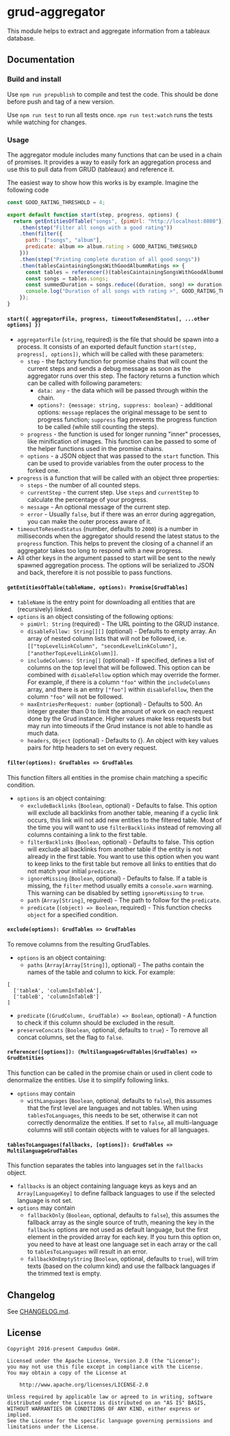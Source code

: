 # grud-aggregator

This module helps to extract and aggregate information from a tableaux database.

## Documentation

### Build and install

Use `npm run prepublish` to compile and test the code. This should be done before push and tag of a new version.

Use `npm run test` to run all tests once. `npm run test:watch` runs the tests while watching for changes.

### Usage

The aggregator module includes many functions that can be used in a chain of promises. It provides a way to easily fork
an aggregation process and use this to pull data from GRUD (tableaux) and reference it.

The easiest way to show how this works is by example. Imagine the following code 

```javascript
const GOOD_RATING_THRESHOLD = 4;

export default function start(step, progress, options) {
  return getEntitiesOfTable("songs", {pimUrl: "http://localhost:8080"})
    .then(step("Filter all songs with a good rating"))
    .then(filter({
      path: ["songs", "album"],
      predicate: album => album.rating > GOOD_RATING_THRESHOLD
    }))
    .then(step("Printing complete duration of all good songs"))
    .then(tablesCaintainingSongsWithGoodAlbummRatings => {
      const tables = referencer()(tablesCaintainingSongsWithGoodAlbummRatings);
      const songs = tables.songs;
      const summedDuration = songs.reduce((duration, song) => duration + song.duration);
      console.log("Duration of all songs with rating >", GOOD_RATING_THRESHOLD, " =", summedDuration);
    });
}
```

#### `start({ aggregatorFile, progress, timeoutToResendStatus[, ...other options] })`

* `aggregatorFile` (`string`, required) is the file that should be spawn into a process. It consists of an exported
  default function `start(step, progress[, options])`, which will be called with these parameters:
  * `step` - the factory function for promise chains that will count the current steps and sends a debug message as
    soon as the aggregator runs over this step. The factory returns a function which can be called with following
    parameters:
    * `data: any` - the data which will be passed through within the chain.
    * `options?: {message: string, suppress: boolean}` - additional options: `message` replaces the original message to
      be sent to progress function; `suppress` flag prevents the progress function to be called (while still counting
      the steps).
  * `progress` - the function is used for longer running "inner" processes, like minification of images. This
    function can be passed to some of the helper functions used in the promise chains.
  * `options` - a JSON object that was passed to the `start` function. This can be used to provide variables from the
    outer process to the forked one.
* `progress` is a function that will be called with an object three properties:
  * `steps` - the number of all counted steps. 
  * `currentStep` - the current step. Use `steps` and `currentStep` to calculate the percentage of your progress.
  * `message` - An optional message of the current step.
  * `error` - Usually `false`, but if there was an error during aggregation, you can make the outer process aware of it.
* `timeoutToResendStatus` (number, defaults to `2000`) is a number in milliseconds when the aggregator should resend the
  latest status to the `progress` function. This helps to prevent the closing of a channel if an aggregator takes too 
  long to respond with a new progress.
* All other keys in the argument passed to start will be sent to the newly spawned aggregation process. The options will
  be serialized to JSON and back, therefore it is not possible to pass functions.

#### `getEntitiesOfTable(tableName, options): Promise[GrudTables]`

* `tableName` is the entry point for downloading all entities that are (recursively) linked.
* `options` is an object consisting of the following options:
  * `pimUrl: String` (required) - The URL pointing to the GRUD instance.
  * `disableFollow: String[][]` (optional) - Defaults to empty array. An array of nested column lists that will not be 
    followed, i.e. `[["topLevelLinkColumn", "secondLevelLinkColumn"], ["anotherTopLevelLinkColumn]]`.
  * `includeColumns: String[]` (optional) - If specified, defines a list of columns on the top level that will be
    followed. This option can be combined with `disableFollow` option which may override the former. For example, if
    there is a column `"foo"` within the `includeColumns` array, and there is an entry `["foo"]`
    within `disableFollow`, then the column `"foo"` will not be followed.
  * `maxEntriesPerRequest: number` (optional) - Defaults to 500. An integer greater than 0 to limit the amount of 
    work on each request done by the Grud instance. Higher values make less requests but may run into timeouts if the 
    Grud instance is not able to handle as much data.
  * `headers`, `Object` (optional) - Defaults to {}. An object with key values pairs for http headers to set on every request.

#### `filter(options): GrudTables => GrudTables`

This function filters all entities in the promise chain matching a specific condition.

* `options` is an object containing:
  * `excludeBacklinks` (`Boolean`, optional) - Defaults to false. This option will exclude all backlinks from another 
    table, meaning if a cyclic link occurs, this link will not add new entities to the filtered table. Most of the time
    you will want to use `filterBacklinks` instead of removing all columns containing a link to the first table.
  * `filterBacklinks` (`Boolean`, optional) - Defaults to false. This option will exclude all backlinks from another 
    table if the entity is not already in the first table. You want to use this option when you want to keep links to 
    the first table but remove all links to entities that do not match your initial `predicate`.
  * `ignoreMissing` (`Boolean`, optional) - Defaults to false. If a table is missing, the `filter` method usually emits 
    a `console.warn` warning. This warning can be disabled by setting `ignoreMissing` to `true`.
  * `path` (`Array[String]`, reguired) - The path to follow for the `predicate`.
  * `predicate` (`(object) => Boolean`, required) - This function checks `object` for a specified condition.

#### `exclude(options): GrudTables => GrudTables`

To remove columns from the resulting GrudTables.

* `options` is an object containing:
  * `paths` (`Array[Array[String]]`, optional) - The paths contain the names of the table and column to kick. For 
    example:
```
[
  ['tableA', 'columnInTableA'],
  ['tableB', 'columnInTableB']
]
```
  * `predicate` (`(GrudColumn, GrudTable) => Boolean`, optional) - A function to check if this column should be excluded
    in the result.
  * `preserveConcats` (`Boolean`, optional, defaults to `true`) - To remove all concat columns, set the flag to `false`. 

#### `referencer([options]): (MultilanguageGrudTables|GrudTables) => GrudEntities`

This function can be called in the promise chain or used in client code to denormalize the entities. Use it to simplify
following links.

* `options` may contain
  * `withLanguages` (`Boolean`, optional, defaults to `false`), this assumes that the first level are languages and not 
    tables. When using `tablesToLanguages`, this needs to be set, otherwise it can not correctly denormalize the 
    entities. If set to `false`, all multi-language columns will still contain objects with te values for all languages.

#### `tablesToLanguages(fallbacks, [options]): GrudTables => MultilanguageGrudTables`

This function separates the tables into languages set in the `fallbacks` object. 

* `fallbacks` is an object containing language keys as keys and an `Array[LanguageKey]` to define fallback languages to 
  use if the selected language is not set.
* `options` may contain
  * `fallbackOnly` (`Boolean`, optional, defaults to `false`), this assumes the fallback array as the single source of 
    truth, meaning the key in the `fallbacks` options are not used as default language, but the first element in the 
    provided array for each key. If you turn this option on, you need to have at least one language set in each array or
    the call to `tablesToLanguages` will result in an error.
  * `fallbackOnEmptyString` (`Boolean`, optional, defaults to `true`), will trim texts (based on the column kind) and 
    use the fallback languages if the trimmed text is empty.

## Changelog

See [CHANGELOG.md](CHANGELOG.md).

## License

    Copyright 2016-present Campudus GmbH.
    
    Licensed under the Apache License, Version 2.0 (the "License");
    you may not use this file except in compliance with the License.
    You may obtain a copy of the License at
    
        http://www.apache.org/licenses/LICENSE-2.0
    
    Unless required by applicable law or agreed to in writing, software
    distributed under the License is distributed on an "AS IS" BASIS,
    WITHOUT WARRANTIES OR CONDITIONS OF ANY KIND, either express or implied.
    See the License for the specific language governing permissions and
    limitations under the License.
